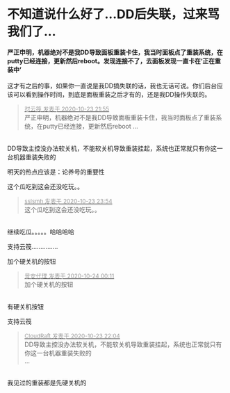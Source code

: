# 不知道说什么好了...DD后失联，过来骂我们了...


<strong>严正申明，机器绝对不是我DD导致面板重装卡住，我当时面板点了重装系统，在putty已经连接，更新然后reboot。发现连接不了，去面板发现一直卡在‘正在重装中’<br />
<font color="Red"></font></strong><br />
这才有之后的事，如果你一直说是我DD搞失联的话，我也无话可说。你们后台应该可以看到操作时间，到底是面板重装之后才有的，还是我DD操作失联的。<br />


<div class="quote"><blockquote><font size="2"><a href="https://www.hostloc.com/forum.php?mod=redirect&amp;goto=findpost&amp;pid=9343521&amp;ptid=757680" target="_blank"><font color="#999999">怼云筏 发表于 2020-10-23 21:55</font></a></font><br />
严正申明，机器绝对不是我DD导致面板重装卡住，我当时面板点了重装系统，在putty已经连接，更新然后reboot ...</blockquote></div><br />
DD导致主控没办法软关机，不能软关机导致重装挂起，系统也正常就只有你这一台机器重装失败的<br />
<img id="aimg_rh5T5" onclick="zoom(this, this.src, 0, 0, 0)" class="zoom" src="https://iuimg.com/images/2020/10/23/ioEB.png" onmouseover="img_onmouseoverfunc(this)" onload="thumbImg(this)" border="0" alt="" />

明天的热点应该是：论养号的重要性 <img src="static/image/smiley/default/lol.gif" smilieid="12" border="0" alt="" /><img src="static/image/smiley/default/lol.gif" smilieid="12" border="0" alt="" /><img src="static/image/smiley/default/lol.gif" smilieid="12" border="0" alt="" />

 这个瓜吃到这会还没吃玩。。

<div class="quote"><blockquote><font size="2"><a href="https://www.hostloc.com/forum.php?mod=redirect&amp;goto=findpost&amp;pid=9343937&amp;ptid=757680" target="_blank"><font color="#999999">sslsmh 发表于 2020-10-23 23:54</font></a></font><br />
这个瓜吃到这会还没吃玩。。</blockquote></div><br />
继续吃瓜。。。。。哈哈哈哈

支持云筏...............

加个硬关机的按钮

<div class="quote"><blockquote><font size="2"><a href="https://www.hostloc.com/forum.php?mod=redirect&amp;goto=findpost&amp;pid=9343988&amp;ptid=757680" target="_blank"><font color="#999999">景安代理 发表于 2020-10-24 00:11</font></a></font><br />
加个硬关机的按钮</blockquote></div><br />
有硬关机按钮

支持云筏

<div class="quote"><blockquote><font size="2"><a href="https://www.hostloc.com/forum.php?mod=redirect&amp;goto=findpost&amp;pid=9343581&amp;ptid=757680" target="_blank"><font color="#999999">CloudRaft 发表于 2020-10-23 22:04</font></a></font><br />
DD导致主控没办法软关机，不能软关机导致重装挂起，系统也正常就只有你这一台机器重装失败的<br />
 ...</blockquote></div><br />
我见过的重装都是先硬关机的
